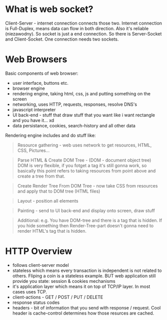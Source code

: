 # What is web socket? 

Client-Server - internet connection connects those two. Internet connection is Full-Duplex, means data can flow in both direction. Also it's reliable (niezawodny). So socket is just a end connection. So there is Server-Socket and Client-Socket. One connection needs two sockets.

# Web Browsers

Basic components of web browser:
- user interface, buttons etc.
- browser engine
- rendering engine, taking html, css, js and putting something on the screen
- networking, uses HTTP, requests, responses, resolve DNS's
- javascript interpreter
- UI back-end - stuff that draw stuff that you want like i want rectangle and you have it... xd
- data persistance, cookies, search-history and all other data


Rendering engine includes and do stuff like:


> Resource gathering - web uses network to get resources, HTML, CSS, Pictures... 

> Parse HTML & Create DOM Tree - (DOM - document object tree) DOM is very flexible, if you fotget a tag it's still gonna work, so basically this point refers to taking resources from point above and create a tree from that. 

> Create Render Tree From DOM Tree - now take CSS from resources and apply that to DOM tree (HTML files)

> Layout - position all elements

> Painting - send to UI back-end and display onto screen, draw stuff

> Additional: 
e.g. You have DOM-tree and there is a tag that is hidden. If you hide something then Render-Tree-part doesn't gonna need to render HTML's tag that is hidden. 


# HTTP Overview

- follows client-server model
- stateless which means every transaction is independent is not related to others. Fliping a coin is a stateless example. BUT web application still provide you state: session & cookies mechanisms
- it's application layer which means it on top of TCP/IP layer. In most cases uses TCP. 
- client-actions - GET / POST / PUT / DELETE 
- response status codes
- headers - bit of information that you send with response / request. Cool header is cache-control determines how those resurces are cached. 






